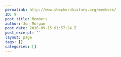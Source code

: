 ```yaml
---
permalink: http://www.shepherdhistory.org/members/
ID: 9
post_title: Members
author: Jon Morgan
post_date: 2016-09-15 01:57:24 Z
post_excerpt: ''
layout: page
tags: []
categories: []
---
```


